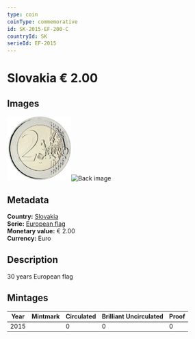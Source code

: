 ```yaml
---
type: coin
coinType: commemorative
id: SK-2015-EF-200-C
countryId: SK
serieId: EF-2015
---
```


# Slovakia € 2.00

## Images

<img src="../../Images/common-2007-200.webp" height="150" alt="Front image"><img src="Images/SK-2015-200-000.webp" height="150" alt="Back image">

## Metadata

**Country:** [Slovakia](../../Countries/Slovakia/index.md)\
**Serie:** [European flag](index.md)\
**Monetary value:** € 2.00\
**Currency:** Euro

## Description
30 years European flag

## Mintages

| Year | Mintmark | Circulated | Brilliant Uncirculated | Proof |
| ---- | -------- | ---------- | ---------------------- | ----- |
| 2015 |  | 0| 0 | 0 |
